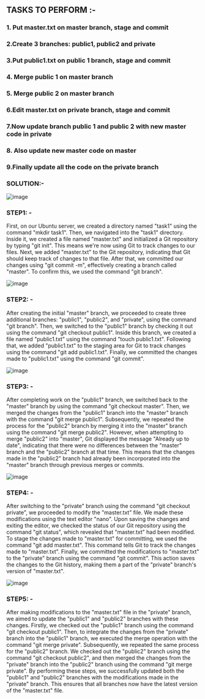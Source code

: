 ## TASKS TO PERFORM :- 

### 1. Put master.txt on master branch, stage and commit
### 2.Create 3 branches: public1, public2 and private 
### 3.Put public1.txt on public 1 branch, stage and commit
### 4. Merge public 1 on master branch 
### 5. Merge public 2 on master branch 
### 6.Edit master.txt on private branch, stage and commit 
### 7.Now update branch public 1 and public 2 with new master code in private
### 8. Also update new master code on master
### 9.Finally update all the code on the private branch

### SOLUTION:-

  ![image](https://github.com/satyamaatmdeep10/Git-Practice/assets/137147966/c5ea1cc4-e85d-4ff6-b9b9-35007a8c01a0)

### STEP1: -
First, on our Ubuntu server, we created a directory named "task1" using the command "mkdir task1". Then, we navigated into the "task1" directory. Inside it, we created a file named "master.txt" and initialized a Git repository by typing "git init". This means we're now using Git to track changes to our files. Next, we added "master.txt" to the Git repository, indicating that Git should keep track of changes to that file. After that, we committed our changes using "git commit -m", effectively creating a branch called "master". To confirm this, we used the command "git branch".

![image](https://github.com/satyamaatmdeep10/Git-Practice/assets/137147966/ea74122a-06eb-46ad-b47e-6cd266ddce52)

### STEP2: - 
After creating the initial "master" branch, we proceeded to create three additional branches: "public1", "public2", and "private", using the command "git branch". Then, we switched to the "public1" branch by checking it out using the command "git checkout public1". Inside this branch, we created a file named "public1.txt" using the command "touch public1.txt". Following that, we added "public1.txt" to the staging area for Git to track changes using the command "git add public1.txt". Finally, we committed the changes made to "public1.txt" using the command "git commit".

![image](https://github.com/satyamaatmdeep10/Git-Practice/assets/137147966/bacffd44-f22f-4302-803d-ec2d5b300c14)


### STEP3: -
After completing work on the "public1" branch, we switched back to the "master" branch by using the command "git checkout master". Then, we merged the changes from the "public1" branch into the "master" branch with the command "git merge public1". Subsequently, we repeated the process for the "public2" branch by merging it into the "master" branch using the command "git merge public2". However, when attempting to merge "public2" into "master", Git displayed the message "Already up to date", indicating that there were no differences between the "master" branch and the "public2" branch at that time. This means that the changes made in the "public2" branch had already been incorporated into the "master" branch through previous merges or commits.

![image](https://github.com/satyamaatmdeep10/Git-Practice/assets/137147966/5e4ae7f5-d648-4f97-9cfe-ae47f79d86eb)

### STEP4: - 
After switching to the "private" branch using the command "git checkout private", we proceeded to modify the "master.txt" file. We made these modifications using the text editor "nano". Upon saving the changes and exiting the editor, we checked the status of our Git repository using the command "git status", which revealed that "master.txt" had been modified. To stage the changes made to "master.txt" for committing, we used the command "git add master.txt". This command tells Git to track the changes made to "master.txt". Finally, we committed the modifications to "master.txt" to the "private" branch using the command "git commit". This action saves the changes to the Git history, making them a part of the "private" branch's version of "master.txt".

![image](https://github.com/satyamaatmdeep10/Git-Practice/assets/137147966/915d0c5e-ad59-4650-ae0c-45b3b7b704c1)

### STEP5: - 
After making modifications to the "master.txt" file in the "private" branch, we aimed to update the "public1" and "public2" branches with these changes. Firstly, we checked out the "public1" branch using the command "git checkout public1". Then, to integrate the changes from the "private" branch into the "public1" branch, we executed the merge operation with the command "git merge private". Subsequently, we repeated the same process for the "public2" branch. We checked out the "public2" branch using the command "git checkout public2", and then merged the changes from the "private" branch into the "public2" branch using the command "git merge private". By performing these steps, we successfully updated both the "public1" and "public2" branches with the modifications made in the "private" branch. This ensures that all branches now have the latest version of the "master.txt" file.

